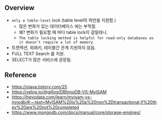 ## Overview
- `only a table-level` lock (table level의 락만을 지원함.)
  - 많은 변화가 있는 데이터베이스 에는 부적절.
  - 왜? 변화가 필요할 때 마다 table lock이 걸릴테니.
  - `The table locking method is helpful for read-only databases as it doesn’t require a lot of memory.`
- 트랜잭션, 외래키, 테이블간 관계 지원하지 않음.
- FULL TEXT Search 를 지원.
- SELECT가 많은 서비스에 권장됨.

## Reference
- <https://ojava.tistory.com/25>
- <https://velog.io/@gillog/DBInnoDB-VS-MyISAM>
- <https://hevodata.com/learn/myisam-vs-innodb/#:~:text=MyISAM%20is%20a%20non%2Dtransactional,if%20they%20are%20not%20completed>
- https://www.mongodb.com/docs/manual/core/storage-engines/